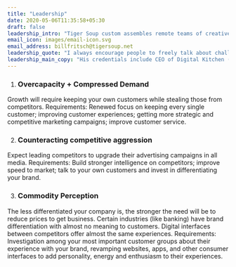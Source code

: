 ```yaml
---
title: "Leadership"
date: 2020-05-06T11:35:58+05:30
draft: false
leadership_intro: "Tiger Soup custom assembles remote teams of creative leaders around the world to swiftly solve unique marketing challenges that current resources cannot solve either through lack of available time or lack of experience."
email_icon: images/email-icon.svg
email_address: billfritsch@tigersoup.net
leadership_quote: "I always encourage people to freely talk about challenges. It never hurts to get another point-of-view. There is absolutely no obligation by contacting us."
leadership_main_copy: "His credentials include CEO of Digital Kitchen (Multiple Emmy Award winning creator of work recognized by people around the world); CEO of Cf2GS(one of the leading direct marketing agency brands in the US) and Director of Creative Services at Walt Disney (where his team helped to launch The Disney Channel and Disney Home Video."
---
```


1. ### Overcapacity + Compressed Demand
Growth will require keeping your own customers while stealing those from competitors. Requirements: Renewed focus on keeping every single customer; improving customer experiences; getting more strategic and competitive marketing campaigns; improve customer service.

2. ### Counteracting competitive aggression
Expect leading competitors to upgrade their advertising campaigns in all media. Requirements: Build stronger intelligence on competitors; improve speed to market; talk to your own customers and invest in differentiating your brand.

3. ### Commodity Perception
The less differentiated your company is, the stronger the need will be to reduce prices to get business. Certain industries (like banking) have brand differentiation with almost no meaning to customers. Digital interfaces between competitors offer almost the same experiences. Requirements: Investigation among your most important customer groups about their experience with your brand, revamping websites, apps, and other consumer interfaces to add personality, energy and enthusiasm to their experiences.




